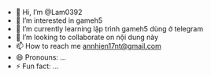 - 👋 Hi, I’m @Lam0392
- 👀 I’m interested in gameh5
- 🌱 I’m currently learning lập trình gameh5 dùng ở telegram
- 💞️ I’m looking to collaborate on nội dung này
- 📫 How to reach me annhien17nt@gmail.com
- 😄 Pronouns: ...
- ⚡ Fun fact: ...

<!---
Lam0392/Lam0392 is a ✨ special ✨ repository because its `README.md` (this file) appears on your GitHub profile.
You can click the Preview link to take a look at your changes.
--->
